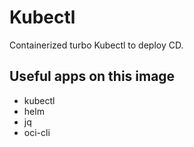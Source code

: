 # Kubectl

Containerized turbo Kubectl to deploy CD.

## Useful apps on this image

- kubectl
- helm
- jq
- oci-cli

